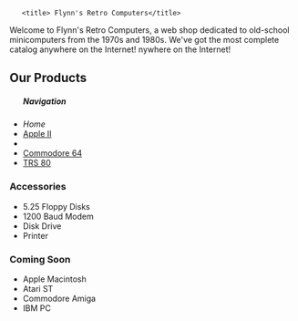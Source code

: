 <!DOCTYPE html>
<html>
    <head>
            <meta charset="utf.8">

       <title> Flynn's Retro Computers</title>
</head>
       <p> Welcome to Flynn's Retro Computers, a web shop dedicated to old-school minicomputers from the 1970s and 1980s. We've got the most complete catalog anywhere on the Internet!
        nywhere on the Internet!</p>

<h2>Our Products</h2>

<ul>
<h5>Navigation</h5>
<li><em>Home</em></li>
<li><a href="mac.md"> Apple II</a><li></li>
<li><a href="Commodore.md">Commodore 64</a></li>
<li><a href="TRS80.md">TRS 80</a></li>
</ul>

<h3>Accessories</h3>
<ul>
<li> 5.25 Floppy Disks</li>
<li>1200 Baud Modem</li>
<li>Disk Drive</li>
<li>Printer</li>
</ul>

<h3>Coming Soon</h3>
<ul>
<li>Apple Macintosh</li>
<li>Atari ST</li>
<li>Commodore Amiga</li>
<li>IBM PC</li>
</ul>

</body>

</html>

